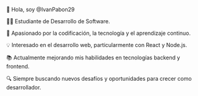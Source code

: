 👋 Hola, soy @IvanPabon29

👨‍💻 Estudiante de Desarrollo de Software.

🌟 Apasionado por la codificación, la tecnología y el aprendizaje continuo.

💡 Interesado en el desarrollo web, particularmente con React y Node.js.

📚 Actualmente mejorando mis habilidades en tecnologías backend y frontend.

🔍 Siempre buscando nuevos desafíos y oportunidades para crecer como desarrollador.

<!---
IvanPabon29/IvanPabon29 is a ✨ special ✨ repository because its `README.md` (this file) appears on your GitHub profile.
You can click the Preview link to take a look at your changes.
--->
